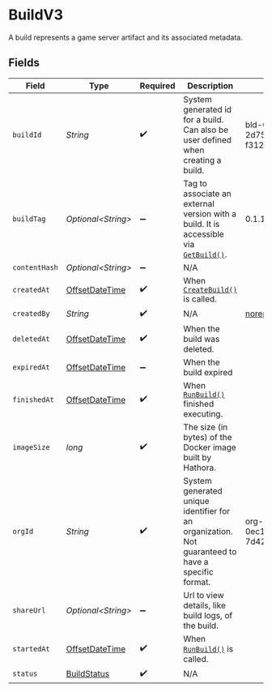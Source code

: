 # BuildV3

A build represents a game server artifact and its associated metadata.


## Fields

| Field                                                                                                                                            | Type                                                                                                                                             | Required                                                                                                                                         | Description                                                                                                                                      | Example                                                                                                                                          |
| ------------------------------------------------------------------------------------------------------------------------------------------------ | ------------------------------------------------------------------------------------------------------------------------------------------------ | ------------------------------------------------------------------------------------------------------------------------------------------------ | ------------------------------------------------------------------------------------------------------------------------------------------------ | ------------------------------------------------------------------------------------------------------------------------------------------------ |
| `buildId`                                                                                                                                        | *String*                                                                                                                                         | :heavy_check_mark:                                                                                                                               | System generated id for a build. Can also be user defined when creating a build.                                                                 | bld-6d4c6a71-2d75-4b42-94e1-f312f57f33c5                                                                                                         |
| `buildTag`                                                                                                                                       | *Optional\<String>*                                                                                                                              | :heavy_minus_sign:                                                                                                                               | Tag to associate an external version with a build. It is accessible via [`GetBuild()`](https://hathora.dev/api#tag/BuildsV3/operation/GetBuild). | 0.1.14-14c793                                                                                                                                    |
| `contentHash`                                                                                                                                    | *Optional\<String>*                                                                                                                              | :heavy_minus_sign:                                                                                                                               | N/A                                                                                                                                              |                                                                                                                                                  |
| `createdAt`                                                                                                                                      | [OffsetDateTime](https://docs.oracle.com/javase/8/docs/api/java/time/OffsetDateTime.html)                                                        | :heavy_check_mark:                                                                                                                               | When [`CreateBuild()`](https://hathora.dev/api#tag/BuildV2/operation/CreateBuild) is called.                                                     |                                                                                                                                                  |
| `createdBy`                                                                                                                                      | *String*                                                                                                                                         | :heavy_check_mark:                                                                                                                               | N/A                                                                                                                                              | noreply@hathora.dev                                                                                                                              |
| `deletedAt`                                                                                                                                      | [OffsetDateTime](https://docs.oracle.com/javase/8/docs/api/java/time/OffsetDateTime.html)                                                        | :heavy_check_mark:                                                                                                                               | When the build was deleted.                                                                                                                      |                                                                                                                                                  |
| `expiredAt`                                                                                                                                      | [OffsetDateTime](https://docs.oracle.com/javase/8/docs/api/java/time/OffsetDateTime.html)                                                        | :heavy_minus_sign:                                                                                                                               | When the build expired                                                                                                                           |                                                                                                                                                  |
| `finishedAt`                                                                                                                                     | [OffsetDateTime](https://docs.oracle.com/javase/8/docs/api/java/time/OffsetDateTime.html)                                                        | :heavy_check_mark:                                                                                                                               | When [`RunBuild()`](https://hathora.dev/api#tag/BuildV2/operation/RunBuild) finished executing.                                                  |                                                                                                                                                  |
| `imageSize`                                                                                                                                      | *long*                                                                                                                                           | :heavy_check_mark:                                                                                                                               | The size (in bytes) of the Docker image built by Hathora.                                                                                        |                                                                                                                                                  |
| `orgId`                                                                                                                                          | *String*                                                                                                                                         | :heavy_check_mark:                                                                                                                               | System generated unique identifier for an organization. Not guaranteed to have a specific format.                                                | org-6f706e83-0ec1-437a-9a46-7d4281eb2f39                                                                                                         |
| `shareUrl`                                                                                                                                       | *Optional\<String>*                                                                                                                              | :heavy_minus_sign:                                                                                                                               | Url to view details, like build logs, of the build.                                                                                              |                                                                                                                                                  |
| `startedAt`                                                                                                                                      | [OffsetDateTime](https://docs.oracle.com/javase/8/docs/api/java/time/OffsetDateTime.html)                                                        | :heavy_check_mark:                                                                                                                               | When [`RunBuild()`](https://hathora.dev/api#tag/BuildV2/operation/RunBuild) is called.                                                           |                                                                                                                                                  |
| `status`                                                                                                                                         | [BuildStatus](../../models/shared/BuildStatus.md)                                                                                                | :heavy_check_mark:                                                                                                                               | N/A                                                                                                                                              |                                                                                                                                                  |